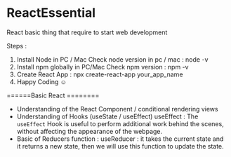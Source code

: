 # ReactEssential
React basic thing that require to start web development

Steps :

1. Install Node in PC / Mac
   Check node version in pc / mac : node -v 
2. Install npm globally in PC/Mac 
   Check npm version : npm -v 
3. Create React App : npx create-react-app your_app_name
4. Happy Coding ☺️

======Basic React ========
- Understanding of the React Component / conditional rendering views
- Understanding of Hooks (useState / useEffect)
 useEffect : The `useEffect` Hook is useful to perform additional work behind the scenes, without affecting the appearance of the webpage.
- Basic of Reducers function : 
  useReducer : it takes the current state and it returns a new state, then we will use this function to update the state.
   
